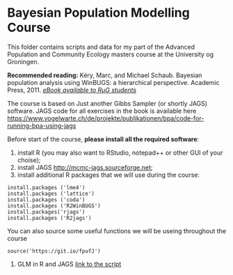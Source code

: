 # Bayesian Population Modelling Course
This folder contains scripts and data for my part of the Advanced Population and Community Ecology masters course at the University og Groningen.

**Recommended reading:**
Kéry, Marc, and Michael Schaub. Bayesian population analysis using WinBUGS: a hierarchical perspective. Academic Press, 2011. [_eBook available to RuG students_](http://search.ebscohost.com.proxy-ub.rug.nl/login.aspx?direct=true&db=nlebk&AN=407875&site=ehost-live&scope=site&ebv=EB&ppid=pp_iii)

The course is based on Just another Gibbs Sampler (or shortly JAGS) software.
JAGS code for all exercises in the book is available here https://www.vogelwarte.ch/de/projekte/publikationen/bpa/code-for-running-bpa-using-jags

Before start of the course, **please install all the required software**:

1. install R (you may also want to RStudio, notepad++ or other GUI of your choise);
2. install JAGS http://mcmc-jags.sourceforge.net;
3. install additional R packages that we will use during the course:
```{r}
install.packages ('lme4')
install.packages ('lattice')
install.packages ('coda')
install.packages ('R2WinBUGS')
install.packages('rjags')
install.packages ('R2jags')
```
You can also source some useful functions we will be useing throughout the course
```{r}
source('https://git.io/fpufJ')
```

1. GLM in R and JAGS [link to the script](https://github.com/eldarrak/Bayesian-Population-Modelling-Course/blob/master/1-GLMS.R)
